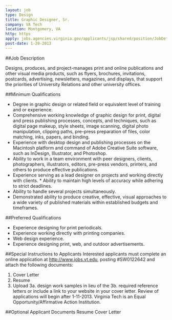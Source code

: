 ```yaml
---
layout: job
type: Design
title: Graphic Designer, Sr.
company: VA Tech
location: Montgomery, VA
http: https
apply: jobs.agencies.virginia.gov/applicants/jsp/shared/position/JobDetails_css.jsp
post-date: 1-20-2013
--- 
```


##Job Description

Designs, produces, and project-manages print and online publications and other visual media products, such as flyers, brochures, invitations, postcards, advertising, newsletters, magazines, and displays, that support the priorities of University Relations and other university offices.  

##Minimum Qualifications 
* Degree in graphic design or related field or equivalent level of training and or experience.
* Comprehensive working knowledge of graphic design for print, digital and press publishing processes, concepts, and techniques, such as digital page makeup, style sheets, image scanning, digital photo manipulation, clipping paths, pre-press preparation of files, color matching, inks, papers, and binding.
* Experience with desktop design and publishing processes on the Macintosh platform and command of Adobe Creative Suite software, such as InDesign, Illustrator, and Photoshop.
* Ability to work in a team environment with peer designers, clients, photographers, illustrators, editors, pre-press vendors, printers, and others to produce effective publications.
* Experience serving as a lead designer on projects and working directly with clients. * Ability to maintain high levels of accuracy while adhering to strict deadlines.
* Ability to handle several projects simultaneously.
* Demonstrated ability to produce creative, effective, visual approaches to a wide variety of published materials within established budgets and timeframes.  


##Preferred Qualifications
* Experience designing for print periodicals.
* Experience working directly with printing companies.
* Web design experience. 
* Experience designing print, web, and outdoor advertisements.  

##Special Instructions to Applicants
Interested applicants must complete an online application at http://www.jobs.vt.edu, posting #SW0122642 and attach the following documents:
1. Cover Letter
2. Resume
3. Upload
3a. design work samples in lieu of the
3b. required reference letters or include a link to your website in your cover letter. Review of applications will begin after 1-11-2013. Virginia Tech is an Equal Opportunity/Affirmative Action Institution.  

##Optional Applicant Documents
Resume
Cover Letter  
